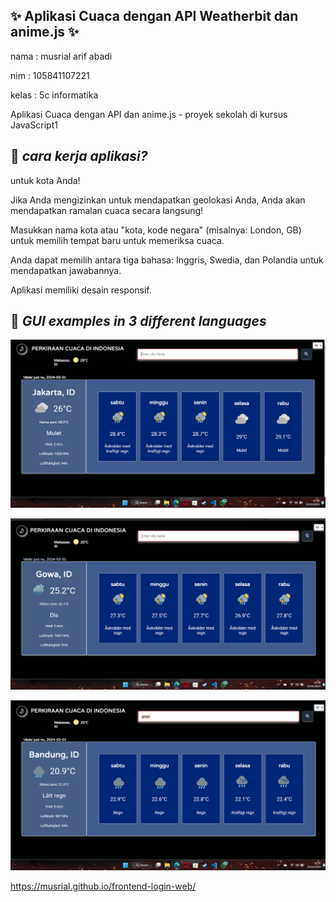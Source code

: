 ## ✨ Aplikasi Cuaca dengan API Weatherbit dan anime.js  ✨

nama : musrial arif abadi

nim  : 105841107221

kelas : 5c informatika




Aplikasi Cuaca dengan API dan anime.js - proyek sekolah di kursus JavaScript1

## :pushpin: _cara kerja aplikasi?_

untuk kota Anda!

Jika Anda mengizinkan untuk mendapatkan geolokasi Anda, Anda akan mendapatkan ramalan cuaca secara langsung!

Masukkan nama kota atau "kota, kode negara" (misalnya: London, GB) untuk memilih tempat baru untuk memeriksa cuaca.

Anda dapat memilih antara tiga bahasa: Inggris, Swedia, dan Polandia untuk mendapatkan jawabannya.

Aplikasi memiliki desain responsif.

## :pushpin: _GUI examples in 3 different languages_

![Weather app Swedish ex](/img/cuaca1.png)

![Weather app English ex](/img/cuaca2.png)

![Weather app Polish ex](/img/cuaca3.png)

https://musrial.github.io/frontend-login-web/






